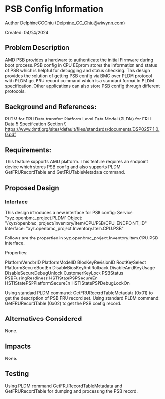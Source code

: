 # PSB Config Information
Author DelphineCCChiu (Delphine_CC_Chiu@wiwynn.com)

Created: 04/24/2024

## Problem Description
AMD PSB provides a hardware to authenticate the initial Firmware during boot process. PSB config in CPU EEprom stores the  information and status of PSB which is helpful for debugging and status checking.
This design provides the solution of getting PSB config via BMC over PLDM protocol with PLDM get FRU record command which is a standard format in PLDM specification.
Other applications can also store PSB config through different protocols.

## Background and References:

PLDM for FRU Data transfer:
Platform Level Data Model (PLDM) for FRU Data 5 Specification Section 9
<https://www.dmtf.org/sites/default/files/standards/documents/DSP0257_1.0.0.pdf>

## Requirements:

This feature supports AMD platform.
This feature requires an endpoint device which stores PSB config and also supports PLDM GetFRURecordTable and GetFRUTableMetadata command.

## Proposed Design

### Interface

This design introduces a new interface for PSB config:
Service:   "xyz.openbmc_project.PLDM"
Object:    "/xyz/openbmc_project/inventory/Item/CPU/PSB/CPU_ENDPOINT_ID"
Interface: "xyz.openbmc_project.Inventory.Item.CPU.PSB"

Follows are the properties in xyz.openbmc_project.Inventory.Item.CPU.PSB interface.

Properties:

PlatformVendorID
PlatformModelID
BIosKeyRevisionID
RootKeySelect
PlatformSecureBootEn
DisableBiosKeyAntiRollback
DisableAmdKeyUsage
DisableSecureDebugUnlock
CustomerKeyLock
PSBStatus
PSBFusingReadiness
HSTIStatePSPSecureEn
HSTIStatePSPPlatformSecureEn
HSTIStatePSPDebugLockOn

Using standard PLDM command: GetFRURecordTableMetadata (0x01) to get the description of PSB FRU record set. Using standard PLDM command: GetFRURecordTable (0x02) to get the PSB config record.

## Alternatives Considered

None.

## Impacts

None.

## Testing

Using PLDM command GetFRURecordTableMetadata and GetFRURecordTable for dumping and processing the PSB record.
